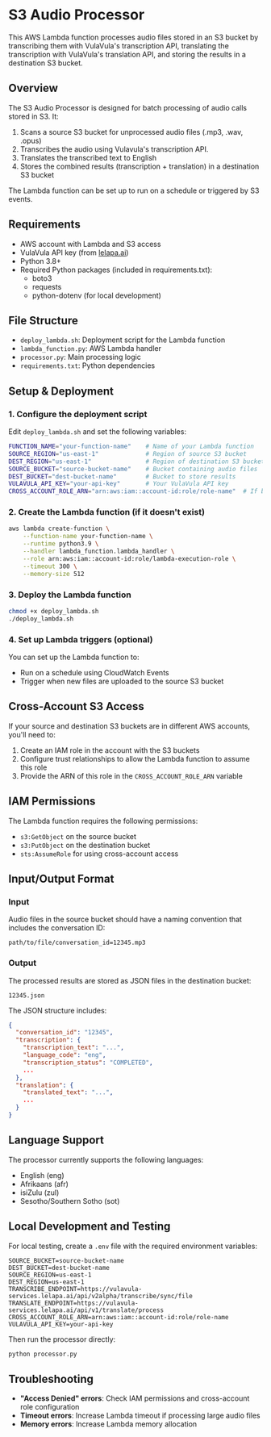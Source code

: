 # S3 Audio Processor

This AWS Lambda function processes audio files stored in an S3 bucket by transcribing them with VulaVula's transcription API, translating the transcription with VulaVula's translation API, and storing the results in a destination S3 bucket.

## Overview

The S3 Audio Processor is designed for batch processing of audio calls stored in S3. It:

1. Scans a source S3 bucket for unprocessed audio files (.mp3, .wav, .opus)
2. Transcribes the audio using Vulavula's transcription API.
3. Translates the transcribed text to English
4. Stores the combined results (transcription + translation) in a destination S3 bucket

The Lambda function can be set up to run on a schedule or triggered by S3 events.

## Requirements

- AWS account with Lambda and S3 access
- VulaVula API key (from [lelapa.ai](https://platform.lelapa.ai))
- Python 3.8+
- Required Python packages (included in requirements.txt):
  - boto3
  - requests
  - python-dotenv (for local development)

## File Structure

- `deploy_lambda.sh`: Deployment script for the Lambda function
- `lambda_function.py`: AWS Lambda handler
- `processor.py`: Main processing logic
- `requirements.txt`: Python dependencies

## Setup & Deployment

### 1. Configure the deployment script

Edit `deploy_lambda.sh` and set the following variables:

```sh
FUNCTION_NAME="your-function-name"    # Name of your Lambda function
SOURCE_REGION="us-east-1"             # Region of source S3 bucket
DEST_REGION="us-east-1"               # Region of destination S3 bucket
SOURCE_BUCKET="source-bucket-name"    # Bucket containing audio files
DEST_BUCKET="dest-bucket-name"        # Bucket to store results
VULAVULA_API_KEY="your-api-key"       # Your VulaVula API key
CROSS_ACCOUNT_ROLE_ARN="arn:aws:iam::account-id:role/role-name"  # If buckets are in different accounts
```

### 2. Create the Lambda function (if it doesn't exist)

```sh
aws lambda create-function \
    --function-name your-function-name \
    --runtime python3.9 \
    --handler lambda_function.lambda_handler \
    --role arn:aws:iam::account-id:role/lambda-execution-role \
    --timeout 300 \
    --memory-size 512
```

### 3. Deploy the Lambda function

```sh
chmod +x deploy_lambda.sh
./deploy_lambda.sh
```

### 4. Set up Lambda triggers (optional)

You can set up the Lambda function to:

- Run on a schedule using CloudWatch Events
- Trigger when new files are uploaded to the source S3 bucket

## Cross-Account S3 Access

If your source and destination S3 buckets are in different AWS accounts, you'll need to:

1. Create an IAM role in the account with the S3 buckets
2. Configure trust relationships to allow the Lambda function to assume this role
3. Provide the ARN of this role in the `CROSS_ACCOUNT_ROLE_ARN` variable

## IAM Permissions

The Lambda function requires the following permissions:

- `s3:GetObject` on the source bucket
- `s3:PutObject` on the destination bucket
- `sts:AssumeRole` for using cross-account access

## Input/Output Format

### Input

Audio files in the source bucket should have a naming convention that includes the conversation ID:
```
path/to/file/conversation_id=12345.mp3
```

### Output

The processed results are stored as JSON files in the destination bucket:
```
12345.json
```

The JSON structure includes:

```json
{
  "conversation_id": "12345",
  "transcription": {
    "transcription_text": "...",
    "language_code": "eng",
    "transcription_status": "COMPLETED",
    ...
  },
  "translation": {
    "translated_text": "...",
    ...
  }
}
```

## Language Support

The processor currently supports the following languages:

- English (eng)
- Afrikaans (afr)
- isiZulu (zul)
- Sesotho/Southern Sotho (sot)

## Local Development and Testing

For local testing, create a `.env` file with the required environment variables:

```
SOURCE_BUCKET=source-bucket-name
DEST_BUCKET=dest-bucket-name
SOURCE_REGION=us-east-1
DEST_REGION=us-east-1
TRANSCRIBE_ENDPOINT=https://vulavula-services.lelapa.ai/api/v2alpha/transcribe/sync/file
TRANSLATE_ENDPOINT=https://vulavula-services.lelapa.ai/api/v1/translate/process
CROSS_ACCOUNT_ROLE_ARN=arn:aws:iam::account-id:role/role-name
VULAVULA_API_KEY=your-api-key
```

Then run the processor directly:

```sh
python processor.py
```

## Troubleshooting

- **"Access Denied" errors**: Check IAM permissions and cross-account role configuration
- **Timeout errors**: Increase Lambda timeout if processing large audio files
- **Memory errors**: Increase Lambda memory allocation